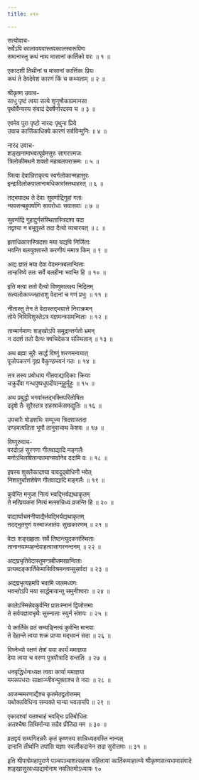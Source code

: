 ```yaml
---
title: ०९०

---
```

सत्योवाच-  
सर्वेऽपि कालावयवास्तवकालस्वरूपिणः  
समानास्तु कथं नाथ मासानां कार्तिको वरः ॥ १ ॥


एकादशी तिथीनां च मासानां कार्त्तिकः प्रियः  
कथं ते देवदेवेश कारणं किं च कथ्यताम् ॥ २ ॥


श्रीकृष्ण उवाच-  
साधु पृष्टं त्वया सत्ये शृणुष्वैकाग्रमानसा  
पृथोर्वैन्यस्य संवादं देवर्षेर्नारदस्य च ॥ ३ ॥


एवमेव पुरा पृष्टो नारदः पृथुना प्रिये  
उवाच कार्त्तिकाधिक्ये कारणं सर्वविन्मुनिः ॥ ४ ॥


नारद उवाच-  
शङ्खनामाभवत्पूर्वमसुरः सागरात्मजः  
त्रिलोकीमथने शक्तो महाबलपराक्रमः ॥ ५ ॥


जित्वा देवान्निराकृत्य स्वर्गलोकान्महासुरः  
इन्द्रादिलोकपालानामधिकारांस्तथाहरत् ॥ ६ ॥


तद्भयादथ ते देवाः सुवर्णाद्रिगुहां गताः  
न्यवसन्बहुवर्षाणि सावरोधाः सवासवाः ॥ ७ ॥


सुवर्णाद्रि गुहादुर्गसंस्थितास्त्रिदशा यदा  
तद्वश्या न बभूवुस्ते तदा दैत्यो व्यचारयत् ॥ ८ ॥


हृताधिकारास्त्रिदशा मया यद्यपि निर्जिताः  
भवन्ति बलयुक्तास्ते करणीयं ममात्र किम् ॥ ९ ॥


अद्य ज्ञातं मया देवा वेदमन्त्रबलान्विताः  
तान्हरिष्ये ततः सर्वे बलहीना भवन्ति हि ॥ १० ॥


इति मत्वा ततो दैत्यो विष्णुमालक्ष्य निद्रितम्  
सत्यलोकाज्जहाराशु वेदानां च गणं प्रभुः ॥ ११ ॥


नीतास्तु तेन ते वेदास्तद्भयात्ते निराक्रमन्  
तोये निविविशुस्तेऽत्र यज्ञमन्त्रसमन्विताः ॥ १२ ॥


तान्मार्गमाणः शङ्खोऽपि समुद्रान्तर्गतो भ्रमन्  
न ददर्श ततो दैत्यः क्वचिदेकत्र संस्थितान् ॥ १३ ॥


अथ ब्रह्मा सुरैः सार्द्धं विष्णुं शरणमन्वयात्  
पूजोपकरणं गृह्य वैकुण्ठभवनं गतः ॥ १४ ॥


तत्र तस्य प्रबोधाय गीतवाद्यादिकाः क्रियाः  
चक्रुर्देवा गन्धपुष्पधूपदीपान्मुहुर्मुहुः ॥ १५ ॥


अथ प्रबुद्धो भगवांस्तद्भक्तिपरितोषितः  
ददृशे तैः सुरैस्तत्र सहस्रार्कसमद्युतिः ॥ १६ ॥


उपचारैः षोडशभिः सम्पूज्य त्रिदशास्तदा  
दण्डवत्पतिता भूमौ तानुवाचाथ केशवः ॥ १७ ॥


विष्णुरुवाच-  
वरदोऽहं सुरगणा गीतवाद्यादि मङ्गलैः  
मनोऽभिलषितान्कामान्सर्वानेव ददामि वः ॥ १८ ॥


इषस्य शुक्लैकादश्या यावदुद्बोधिनी भवेत्  
निशातुर्यांशशेषेण गीतवाद्यादि मङ्गलैः ॥ १९ ॥


कुर्वन्ति मनुजा नित्यं भवद्भिर्यद्यथाकृतम्  
ते मत्प्रियकरा नित्यं मत्सान्निध्यं व्रजन्ति हि ॥ २० ॥


पाद्यार्घाचमनीयाद्यैर्भवद्भिर्यद्यथाकृतम्  
तदद्भुतगुणं यस्माज्जातंवः सुखकारणम् ॥ २१ ॥


वेदाः शङ्खहृताः सर्वे तिष्ठन्त्युदकसंस्थिताः  
तानानयाम्यहन्देवाहत्वासागरनन्दनम् ॥ २२ ॥


अद्यप्रभृतिवेदास्तुमन्त्रबीजमखान्विताः  
प्रत्यब्दङ्कार्तिकेमासिविश्रमन्त्वप्सुसर्वदा ॥ २३ ॥


अद्यप्रभृत्यहमपि भवामि जलमध्यगः  
भवन्तोऽपि मया सार्द्धमायान्तु समुनीश्वराः ॥ २४ ॥


कालेऽस्मिन्नेवकुर्वन्ति प्रातःस्नानं द्विजोत्तमाः  
ते सर्वयज्ञावभृथैः सुस्नाताः स्युर्न संशयः ॥ २५ ॥


ये कार्तिके व्रतं सम्यङ्नित्यं कुर्वन्ति मानवाः  
ते देहान्ते त्वया शक्र प्राप्या मद्भवनं सदा ॥ २६ ॥


विघ्नेभ्यो रक्षणं तेषां यया कार्यं ममाज्ञया  
देया त्वया च वरुण पुत्रपौत्रादि सन्ततिः ॥ २७ ॥


धनवृद्धिर्धनाध्यक्ष त्वया कार्या ममाज्ञया  
ममरूपधराः साक्षाज्जीवन्मुक्ताश्च ते नराः ॥ २८ ॥


आजन्ममरणाद्यैश्च कृतमेतद्व्रतोत्तमम्  
यथोक्तविधिना सम्यक्ते मान्या भवतामपि ॥ २९ ॥


एकादश्यां यतश्चाहं भवद्भिः प्रतिबोधितः  
अतश्चैषा तिथिर्मान्या सदैव प्रीतिदा मम ॥ ३० ॥


व्रतद्वयं सम्यगिदन्नरैः कृतं कृष्णस्य सान्निध्यदमस्ति नान्यत्  
दानानि तीर्थानि तपांसि यज्ञाः स्वर्लोकदानेन सदा सुरोत्तमाः ॥ ३१ ॥


इति श्रीपाद्मेमहापुराणे पञ्चपञ्चाशत्सहस्र संहितायां कार्तिकमाहात्म्ये श्रीकृष्णसत्यभामासंवादे शङ्खासुरवधउद्यमोनाम नवतितमोऽध्यायः ९०